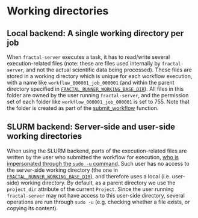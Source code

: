 # Working directories

## Local backend: A single working directory per job

When `fractal-server` executes a task, it has to read/write several
execution-related files (note: these are files used internally by
`fractal-server`, and not the actual scientific data being processed). These
files are stored in a working directory which is unique for each workflow
execution, with a name like `workflow_000001_job_000001` (and within the parent
directory specified in
[`FRACTAL_RUNNER_WORKING_BASE_DIR`](../../../configuration/#fractal_server.config.Settings.FRACTAL_RUNNER_WORKING_BASE_DIR)).
All files in this folder are owned by the user running `fractal-server`, and
the permission set of each folder like `workflow_000001_job_000001` is set to
755.  Note that the folder is created as part of the
[submit_workflow](../../../reference/fractal_server/app/runner/#fractal_server.app.runner.submit_workflow)
function.

## SLURM backend: Server-side and user-side working directories

When using the SLURM backend, parts of the execution-related files are written
by the user who submitted the workflow for execution, [who is impersonated
through the `sudo -u` command](../slurm/#user-impersonation).
Such user has no access to the server-side working directory (the one in
[`FRACTAL_RUNNER_WORKING_BASE_DIR`](../../../configuration/#fractal_server.config.Settings.FRACTAL_RUNNER_WORKING_BASE_DIR)),
and therefore uses a local (i.e. user-side) working directory. By default, as a
parent directory we use the `project_dir` attribute of the current `Project`.
Since the user running `fractal-server` may not have access to this user-side
directory, several operations are run through `sudo -u` (e.g. checking whether
a file exists, or copying its content).
